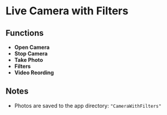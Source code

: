 # Live Camera with Filters

## Functions
- **Open Camera**  
- **Stop Camera**  
- **Take Photo**  
- **Filters**
- **Video Reording**

## Notes
- Photos are saved to the app directory: `"CameraWithFilters"`
